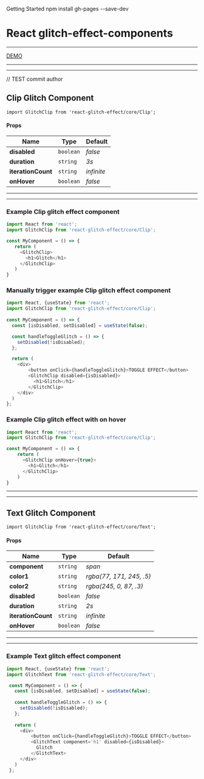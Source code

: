 Getting Started
npm install gh-pages --save-dev

# React glitch-effect-components
 ________________________________________________________
[DEMO](https://sakalx.github.io/react-glitch-effect/)
 ________________________________________________________
 ________________________________________________________
// TEST commit author
## Clip Glitch Component
`import GlitchClip from 'react-glitch-effect/core/Clip';`

#### Props
| Name | Type | Default |
| --- | --- | --- |
| **disabled** | `boolean` | *false* |
| **duration** | `string` | *3s* |
| **iterationCount** | `string` | *infinite* |
| **onHover** | `boolean` | *false* 
 ________________________________________________________
 ________________________________________________________
 
### Example Clip glitch effect component
 ```javascript
 import React from 'react';
 import GlitchClip from 'react-glitch-effect/core/Clip';
 
const MyComponent = () => {
    return (
      <GlitchClip>
        <h1>Glitch</h1>
      </GlitchClip>
    )
 }
 ```

### Manually trigger example Clip glitch effect component
```javascript
import React, {useState} from 'react';
import GlitchClip from 'react-glitch-effect/core/Clip';
   
const MyComponent = () => {
  const [isDisabled, setDisabled] = useState(false);

  const handleToggleGlitch = () => {
    setDisabled(!isDisabled);
  };

  return (
    <div>
        <button onClick={handleToggleGlitch}>TOGGLE EFFECT</button>
        <GlitchClip disabled={isDisabled}>
          <h1>Glitch</h1>
        </GlitchClip>
    </div>
  )
};
```

### Example Clip glitch effect with on hover
```javascript
import React from 'react';
import GlitchClip from 'react-glitch-effect/core/Clip';

const MyComponent = () => {
    return (
      <GlitchClip onHover={true}>
        <h1>Glitch</h1>
      </GlitchClip>
    )
}
```

 ________________________________________________________
 ________________________________________________________
 
## Text Glitch Component
`import GlitchClip from 'react-glitch-effect/core/Text';`

#### Props
| Name | Type | Default |
| --- | --- | --- |
| **component** | `string` | *span* 
| **color1** | `string` | *rgba(77, 171, 245, .5)* 
| **color2** | `string` | *rgba(245, 0, 87, .3)* 
| **disabled** | `boolean` | *false* |
| **duration** | `string` | *2s* |
| **iterationCount** | `string` | *infinite* |
| **onHover** | `boolean` | *false* 
 ________________________________________________________
 ________________________________________________________
 
### Example Text glitch effect component
```javascript
import React, {useState} from 'react';
import GlitchText from 'react-glitch-effect/core/Text';

 const MyComponent = () => {
   const [isDisabled, setDisabled] = useState(false);
 
   const handleToggleGlitch = () => {
     setDisabled(!isDisabled);
   };
 
   return (
     <div>
         <button onClick={handleToggleGlitch}>TOGGLE EFFECT</button>
         <GlitchText component='h1' disabled={isDisabled}>
           Glitch
         </GlitchText>
     </div>
   )
 };
```
